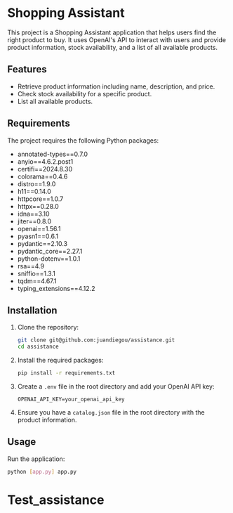 # Shopping Assistant

This project is a Shopping Assistant application that helps users find the right product to buy. It uses OpenAI's API to interact with users and provide product information, stock availability, and a list of all available products.

## Features

- Retrieve product information including name, description, and price.
- Check stock availability for a specific product.
- List all available products.

## Requirements

The project requires the following Python packages:

- annotated-types==0.7.0
- anyio==4.6.2.post1
- certifi==2024.8.30
- colorama==0.4.6
- distro==1.9.0
- h11==0.14.0
- httpcore==1.0.7
- httpx==0.28.0
- idna==3.10
- jiter==0.8.0
- openai==1.56.1
- pyasn1==0.6.1
- pydantic==2.10.3
- pydantic_core==2.27.1
- python-dotenv==1.0.1
- rsa==4.9
- sniffio==1.3.1
- tqdm==4.67.1
- typing_extensions==4.12.2

## Installation

1. Clone the repository:

   ```sh
   git clone git@github.com:juandiegou/assistance.git 
   cd assistance
   ```

2. Install the required packages:

   ```sh
   pip install -r requirements.txt
   ```

3. Create a `.env` file in the root directory and add your OpenAI API key:

   ```env
   OPENAI_API_KEY=your_openai_api_key
   ```

4. Ensure you have a `catalog.json` file in the root directory with the product information.

## Usage

Run the application:

```sh
python [app.py] app.py
```
# Test_assistance
